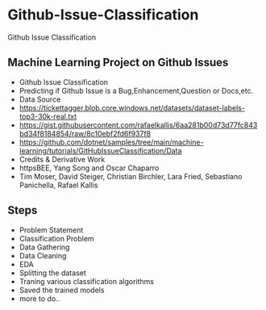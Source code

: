 # Github-Issue-Classification
Github Issue Classification

## Machine Learning Project on Github Issues
+ Github Issue Classification
+ Predicting if Github Issue is a Bug,Enhancement,Question or Docs,etc.
+ Data Source
+ https://tickettagger.blob.core.windows.net/datasets/dataset-labels-top3-30k-real.txt
+ https://gist.githubusercontent.com/rafaelkallis/6aa281b00d73d77fc843bd34f8184854/raw/8c10ebf2fd6f937f8
+ https://github.com/dotnet/samples/tree/main/machine-learning/tutorials/GitHubIssueClassification/Data
+ Credits & Derivative Work
+ httpsBEE, Yang Song and Oscar Chaparro
+ Tim Moser, David Steiger, Christian Birchler, Lara Fried, Sebastiano Panichella, Rafael Kallis

## Steps
+ Problem Statement
+ Classification Problem
+ Data Gathering
+ Data Cleaning
+ EDA
+ Splitting the dataset
+ Traning various classification algorithms
+ Saved the trained models
+ more to do..